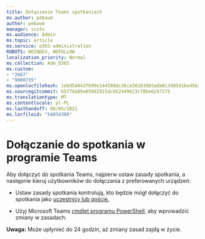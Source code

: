 ```yaml
---
title: Dołączanie Teams spotkaniach
ms.author: pebaum
author: pebaum
manager: scotv
ms.audience: Admin
ms.topic: article
ms.service: o365-administration
ROBOTS: NOINDEX, NOFOLLOW
localization_priority: Normal
ms.collection: Adm_O365
ms.custom:
- "2667"
- "9000735"
ms.openlocfilehash: 1ebd54843fb99e144580dc26ce382039b5a6b0c3d85d1be45b2b49a0e92f5d46
ms.sourcegitcommit: b5f7da89a650d2915dc652449623c78be6247175
ms.translationtype: MT
ms.contentlocale: pl-PL
ms.lasthandoff: 08/05/2021
ms.locfileid: "54054308"
---
```

# <a name="join-a-meeting-in-teams"></a>Dołączanie do spotkania w programie Teams

Aby dołączyć do spotkania Teams, najpierw ustaw zasady spotkania, a następnie kieruj użytkowników do dołączania z preferowanych urządzeń:

- Ustaw zasady spotkania kontrolują, kto będzie mógł dołączyć do spotkania jako [uczestnicy lub goście.](https://docs.microsoft.com/microsoftteams/meeting-policies-in-teams#meeting-policy-settings---participants--guests) 

- Użyj Microsoft Teams [cmdlet programu PowerShell,](https://docs.microsoft.com/microsoftteams/teams-powershell-overview) aby wprowadzić zmiany w zasadach.    

**Uwaga:** Może upłynieć do 24 godzin, aż zmiany zasad zajdą w życie.
